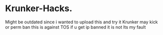 # Krunker-Hacks.
Might be outdated since i wanted to upload this and try it Krunker may kick or perm ban this is against TOS if u get ip banned it is not lts my fault
